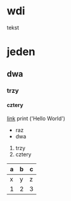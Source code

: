 # wdi
tekst 
# jeden # 
## dwa ##
### trzy ###
#### cztery ####
[link](https://github.com/fjemiolo/wdi/)
print ('Hello World')
* raz 
* dwa

1. trzy
2. cztery

a | b | c
--- | --- | ---
x | y | z
1 | 2 | 3 
